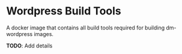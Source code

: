 # Wordpress Build Tools

A docker image that contains all build tools required for building dm-wordpress images.

**TODO**: Add details
